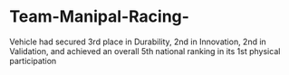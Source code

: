 # Team-Manipal-Racing-
Vehicle had secured 3rd place in Durability, 2nd in Innovation, 2nd in Validation,       and achieved an overall 5th national ranking in its 1st physical participation

